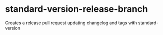 # standard-version-release-branch
Creates a release pull request updating changelog and tags with standard-version

